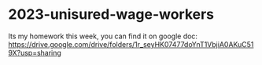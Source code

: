 # 2023-unisured-wage-workers

Its my homework this week, you can find it on google doc:
https://drive.google.com/drive/folders/1r_seyHK07477doYnT1VbjiA0AKuC519X?usp=sharing
